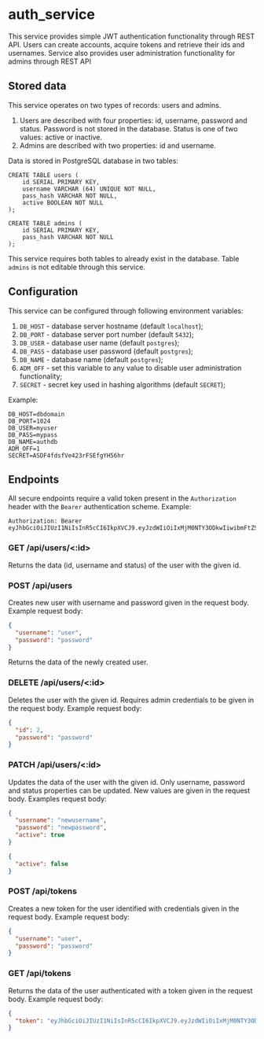 # auth_service
This service provides simple JWT authentication functionality through REST API.
Users can create accounts, acquire tokens and retrieve their ids and usernames.
Service also provides user administration functionality for admins through REST API

## Stored data
This service operates on two types of records: users and admins.

1. Users are described with four properties: id, username, password and status.
Password is not stored in the database. Status is one of two values: active or inactive.
2. Admins are described with two properties: id and username.

Data is stored in PostgreSQL database in two tables:

```
CREATE TABLE users (
    id SERIAL PRIMARY KEY,
    username VARCHAR (64) UNIQUE NOT NULL,
    pass_hash VARCHAR NOT NULL,
    active BOOLEAN NOT NULL
);

CREATE TABLE admins (
    id SERIAL PRIMARY KEY,
    pass_hash VARCHAR NOT NULL
);
```

This service requires both tables to already exist in the database. 
Table ```admins``` is not editable through this service.

## Configuration
This service can be configured through following environment variables:

1. ```DB_HOST``` - database server hostname (default ```localhost```);
2. ```DB_PORT``` - database server port number (default ```5432```);
3. ```DB_USER``` - database user name (default ```postgres```);
4. ```DB_PASS``` - database user password (default ```postgres```);
5. ```DB_NAME``` - database name (default ```postgres```);
6. ```ADM_OFF``` - set this variable to any value to disable user administration functionality;
7. ```SECRET``` - secret key used in hashing algorithms (default ```SECRET```);

Example:

```
DB_HOST=dbdomain
DB_PORT=1024
DB_USER=myuser
DB_PASS=mypass
DB_NAME=authdb
ADM_OFF=1
SECRET=ASDF4fdsfVe423rFSEfgYH56hr
```

## Endpoints
All secure endpoints require a valid token present in the ```Authorization``` header 
with the ```Bearer``` authentication scheme. Example:

```
Authorization: Bearer eyJhbGciOiJIUzI1NiIsInR5cCI6IkpXVCJ9.eyJzdWIiOiIxMjM0NTY3ODkwIiwibmFtZSI6IkpvaG4gRG9lIiwiaWF0IjoxNTE2MjM5MDIyfQ.SflKxwRJSMeKKF2QT4fwpMeJf36POk6yJV_adQssw5c
```

### GET /api/users/<:id>
Returns the data (id, username and status) of the user with the given id.

### POST /api/users
Creates new user with username and password given in the request body. Example request body:

```json
{
  "username": "user",
  "password": "password"
}
```

Returns the data of the newly created user.

### DELETE /api/users/<:id>
Deletes the user with the given id. 
Requires admin credentials to be given in the request body. Example request body:

```json
{
  "id": 2,
  "password": "password"
}
```

### PATCH /api/users/<:id>
Updates the data of the user with the given id. 
Only username, password and status properties can be updated.
New values are given in the request body. Examples request body:

```json
{
  "username": "newusername",
  "password": "newpassword",
  "active": true
}
```

```json
{
  "active": false
}
```

### POST /api/tokens
Creates a new token for the user identified with credentials given in the request body. 
Example request body:

```json
{
  "username": "user",
  "password": "password"
}
```

### GET /api/tokens
Returns the data of the user authenticated with a token given in the request body. 
Example request body:

```json
{
  "token": "eyJhbGciOiJIUzI1NiIsInR5cCI6IkpXVCJ9.eyJzdWIiOiIxMjM0NTY3ODkwIiwibmFtZSI6IkpvaG4gRG9lIiwiaWF0IjoxNTE2MjM5MDIyfQ.SflKxwRJSMeKKF2QT4fwpMeJf36POk6yJV_adQssw5c"
}
```
